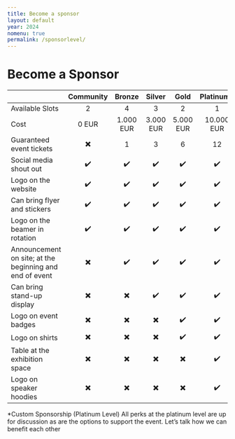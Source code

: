 ```yaml
---
title: Become a sponsor
layout: default
year: 2024
nomenu: true
permalink: /sponsorlevel/
---
```

# Become a Sponsor

|                                                         | Community                | Bronze                   | Silver                   | Gold                     | Platinum*          |
|---------------------------------------------------------|:------------------------:|:------------------------:|:------------------------:|:------------------------:|:------------------:|
| Available Slots                                         | 2                        | 4                        | 3                        | 2                        | 1                  |
| Cost                                                    | 0 EUR                    | 1.000 EUR                | 3.000 EUR                | 5.000 EUR                | 10.000 EUR         |
| Guaranteed event tickets                                | :heavy_multiplication_x: | 1                        | 3                        | 6                        | 12                 |
| Social media shout out                                  | :heavy_check_mark:       | :heavy_check_mark:       | :heavy_check_mark:       | :heavy_check_mark:       | :heavy_check_mark: |
| Logo on the website                                     | :heavy_check_mark:       | :heavy_check_mark:       | :heavy_check_mark:       | :heavy_check_mark:       | :heavy_check_mark: |
| Can bring flyer and stickers                            | :heavy_check_mark:       | :heavy_check_mark:       | :heavy_check_mark:       | :heavy_check_mark:       | :heavy_check_mark: |
| Logo on the beamer in rotation                          | :heavy_check_mark:       | :heavy_check_mark:       | :heavy_check_mark:       | :heavy_check_mark:       | :heavy_check_mark: |
| Announcement on site; at the beginning and end of event | :heavy_multiplication_x: | :heavy_check_mark:       | :heavy_check_mark:       | :heavy_check_mark:       | :heavy_check_mark: |
| Can bring stand-up display                              | :heavy_multiplication_x: | :heavy_multiplication_x: | :heavy_check_mark:       | :heavy_check_mark:       | :heavy_check_mark: |
| Logo on event badges                                    | :heavy_multiplication_x: | :heavy_multiplication_x: | :heavy_multiplication_x: | :heavy_check_mark:       | :heavy_check_mark: |
| Logo on shirts                                          | :heavy_multiplication_x: | :heavy_multiplication_x: | :heavy_multiplication_x: | :heavy_check_mark:       | :heavy_check_mark: |
| Table at the exhibition space                           | :heavy_multiplication_x: | :heavy_multiplication_x: | :heavy_multiplication_x: | :heavy_multiplication_x: | :heavy_check_mark: |
| Logo on speaker hoodies                                 | :heavy_multiplication_x: | :heavy_multiplication_x: | :heavy_multiplication_x: | :heavy_multiplication_x: | :heavy_check_mark: |


*Custom Sponsorship (Platinum Level)
All perks at the platinum level are up for discussion as are the options to support the event. Let’s talk 
how we can benefit each other